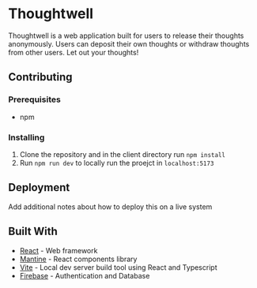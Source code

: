 # Thoughtwell

Thoughtwell is a web application built for users to release their thoughts anonymously. Users can deposit their own thoughts or withdraw thoughts from other users. Let out your thoughts!

## Contributing

### Prerequisites
* npm

### Installing
1. Clone the repository and in the client directory run ```npm install```
2. Run ```npm run dev``` to locally run the proejct in ```localhost:5173```

## Deployment

Add additional notes about how to deploy this on a live system

## Built With

* [React](https://react.dev/) - Web framework
* [Mantine](https://mantine.dev/) - React components library
* [Vite](https://vitejs.dev/) - Local dev server build tool using React and Typescript
* [Firebase](https://firebase.google.com/) - Authentication and Database
